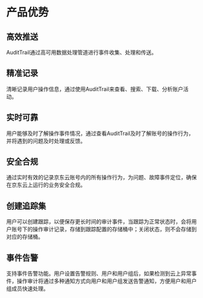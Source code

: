 # 产品优势

## 高效推送

AuditTrail通过高可用数据处理管道进行事件收集、处理和传送。
## 精准记录

清晰记录用户操作信息，通过使用AuditTrail来查看、搜索、下载、分析账户活动。
## 实时可靠

用户能够及时了解操作事件情况，通过查看AuditTrail及时了解账号的操作行为，并将遇到的问题及时处理或反馈。
## 安全合规

通过实时有效的记录京东云账号内的所有操作行为，为问题、故障事件定位，确保在京东云上运行的业务安全合规。

## 创建追踪集
用户可以创建跟踪，以便保存更长时间的审计事件，当跟踪为正常状态时，会将用户账号下的操作审计记录，存储到跟踪配置的存储桶中；关闭状态，则不会存储到对应的存储桶。

## 事件告警
支持事件告警功能。用户设置告警规则、用户和用户组后，如果检测到云上异常事件，操作审计将通过多种通知方式向用户和用户组发送告警通知，方便用户和用户组成员快速处理。
